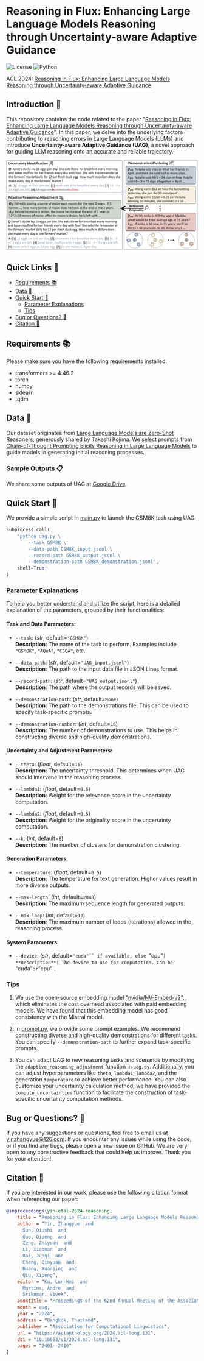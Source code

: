 # Reasoning in Flux: Enhancing Large Language Models Reasoning through Uncertainty-aware Adaptive Guidance

![License](https://img.shields.io/badge/License-Apache%20License%202.0-green)
![Python](https://img.shields.io/badge/python-3.11+-blue.svg)

ACL 2024: [Reasoning in Flux: Enhancing Large Language Models Reasoning through Uncertainty-aware Adaptive Guidance](https://aclanthology.org/2024.acl-long.131/)

## Introduction 📝

This repository contains the code related to the paper "[Reasoning in Flux: Enhancing Large Language Models Reasoning through Uncertainty-aware Adaptive Guidance](https://aclanthology.org/2024.acl-long.131.pdf)". In this paper, we delve into the underlying factors contributing to reasoning errors in Large Language Models (LLMs) and introduce **Uncertainty-aware Adaptive Guidance (UAG)**, a novel approach for guiding LLM reasoning onto an accurate and reliable trajectory.

![Cover](figures/architecture.png)

## Quick Links 🔗

- [Requirements 📚](#requirements-)
- [Data 💾](#data-)
- [Quick Start 🚀](#quick-start-)
  - [Parameter Explanations](#parameter-explanations)
  - [Tips](#tips)
- [Bug or Questions? 🤔](#bug-or-questions-)
- [Citation 📖](#citation-)

## Requirements 📚

Please make sure you have the following requirements installed:
- transformers >= 4.46.2
- torch
- numpy
- sklearn
- tqdm

## Data 💾 

Our dataset originates from [Large Language Models are Zero-Shot Reasoners](https://github.com/kojima-takeshi188/zero_shot_cot/tree/main/dataset), generously shared by Takeshi Kojima. We select prompts from [Chain-of-Thought Prompting Elicits Reasoning in Large Language Models](https://arxiv.org/pdf/2201.11903.pdf) to guide models in generating initial reasoning processes.

### Sample Outputs 📋
We share some outputs of UAG at [Google Drive](https://drive.google.com/drive/folders/10QXlB8dG4m8H39-x6xj7kXq1sLdxO6fO?usp=sharing).

## Quick Start 🚀

We provide a simple script in [main.py](code/main.py) to launch the GSM8K task using UAG:

```python
subprocess.call(
    "python uag.py \
        --task GSM8K \
        --data-path GSM8K_input.jsonl \
        --record-path GSM8K_output.jsonl \
        --demonstration-path GSM8K_demonstration.jsonl",
    shell=True,
)
```

### Parameter Explanations

To help you better understand and utilize the script, here is a detailed explanation of the parameters, grouped by their functionalities:

#### **Task and Data Parameters:**

- `--task`: (*str*, default=`"GSM8K"`)  
  **Description**: The name of the task to perform. Examples include `"GSM8K"`, `"AQuA"`, `"CSQA"`, etc.

- `--data-path`: (*str*, default=`"UAG_input.jsonl"`)  
  **Description**: The path to the input data file in JSON Lines format.

- `--record-path`: (*str*, default=`"UAG_output.jsonl"`)  
  **Description**: The path where the output records will be saved.

- `--demonstration-path`: (*str*, default=`None`)  
  **Description**: The path to the demonstrations file. This can be used to specify task-specific prompts.

- `--demonstration-number`: (*int*, default=`16`)  
  **Description**: The number of demonstrations to use. This helps in constructing diverse and high-quality demonstrations.

#### **Uncertainty and Adjustment Parameters:**

- `--theta`: (*float*, default=`16`)  
  **Description**: The uncertainty threshold. This determines when UAG should intervene in the reasoning process.

- `--lambda1`: (*float*, default=`0.5`)  
  **Description**: Weight for the relevance score in the uncertainty computation.

- `--lambda2`: (*float*, default=`0.5`)  
  **Description**: Weight for the originality score in the uncertainty computation.

- `--k`: (*int*, default=`8`)  
  **Description**: The number of clusters for demonstration clustering.

#### **Generation Parameters:**

- `--temperature`: (*float*, default=`0.5`)  
  **Description**: The temperature for text generation. Higher values result in more diverse outputs.

- `--max-length`: (*int*, default=`2048`)  
  **Description**: The maximum sequence length for generated outputs.

- `--max-loop`: (*int*, default=`10`)  
  **Description**: The maximum number of loops (iterations) allowed in the reasoning process.

#### **System Parameters:**

- `--device`: (*str*, default=`"cuda"`` if available, else `"cpu"`)  
  **Description**: The device to use for computation. Can be `"cuda"` or `"cpu"`.

### Tips

1. We use the open-source embedding model ["nvidia/NV-Embed-v2"](https://huggingface.co/nvidia/NV-Embed-v2), which eliminates the cost overhead associated with paid embedding models. We have found that this embedding model has good consistency with the Mistral model.

2. In [prompt.py](code/prompt.py), we provide some prompt examples. We recommend constructing diverse and high-quality demonstrations for different tasks. You can specify `--demonstration-path` to further expand task-specific prompts.

3. You can adapt UAG to new reasoning tasks and scenarios by modifying the `adaptive_reasoning_adjustment` function in `uag.py`. Additionally, you can adjust hyperparameters like `theta`, `lambda1`, `lambda2`, and the generation `temperature` to achieve better performance. You can also customize your uncertainty calculation method; we have provided the `compute_uncertainties` function to facilitate the construction of task-specific uncertainty computation methods.

## Bug or Questions? 🤔

If you have any suggestions or questions, feel free to email us at [yinzhangyue@126.com](mailto:yinzhangyue@126.com). If you encounter any issues while using the code, or if you find any bugs, please open a new issue on GitHub. We are very open to any constructive feedback that could help us improve. Thank you for your attention!

## Citation 📖

If you are interested in our work, please use the following citation format when referencing our paper:

```bibtex
@inproceedings{yin-etal-2024-reasoning,
    title = "Reasoning in Flux: Enhancing Large Language Models Reasoning through Uncertainty-aware Adaptive Guidance",
    author = "Yin, Zhangyue  and
      Sun, Qiushi  and
      Guo, Qipeng  and
      Zeng, Zhiyuan  and
      Li, Xiaonan  and
      Dai, Junqi  and
      Cheng, Qinyuan  and
      Huang, Xuanjing  and
      Qiu, Xipeng",
    editor = "Ku, Lun-Wei  and
      Martins, Andre  and
      Srikumar, Vivek",
    booktitle = "Proceedings of the 62nd Annual Meeting of the Association for Computational Linguistics (Volume 1: Long Papers)",
    month = aug,
    year = "2024",
    address = "Bangkok, Thailand",
    publisher = "Association for Computational Linguistics",
    url = "https://aclanthology.org/2024.acl-long.131",
    doi = "10.18653/v1/2024.acl-long.131",
    pages = "2401--2416"
}
```